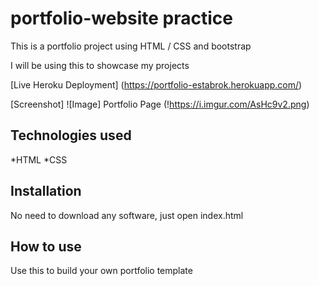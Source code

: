# portfolio-website practice

This is a portfolio project using HTML / CSS and bootstrap

I will be using this to showcase my projects

[Live Heroku Deployment] (https://portfolio-estabrok.herokuapp.com/) 

[Screenshot] ![Image] Portfolio Page (!https://i.imgur.com/AsHc9v2.png)

## Technologies used

*HTML
*CSS

## Installation 

No need to download any software, just open index.html

## How to use

Use this to build your own portfolio template

